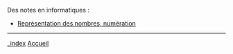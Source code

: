 Des notes en informatiques :
- [Représentation des nombres, numération](notes/Représentation%20des%20nombres,%20numération.md)

---

[_index](_index.md)
[Accueil](_index.md)